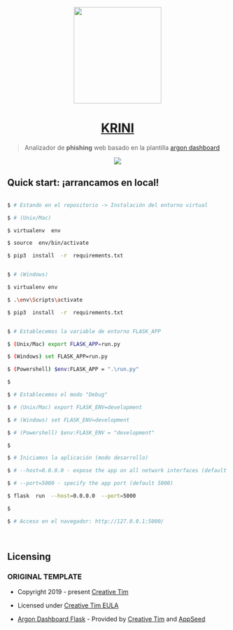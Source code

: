 <p  align="center">
<img  src="https://user-images.githubusercontent.com/99904180/228915777-fcfb115c-37f3-45e6-b5a0-78457d13bba9.png"  width="200"  height="220"  />
</p>

<h1  align="center">
<a  href=""> KRINI </a>
</h1>

> Analizador de **phishing** web basado en la plantilla [argon dashboard](https://www.creative-tim.com/product/argon-dashboard-flask)

<p  align="center">
<img  src="https://user-images.githubusercontent.com/99904180/235093981-34a0f7f2-655b-4508-81ab-923789cba00e.png"/>
</p>

## Quick start: ¡arrancamos en local!

```bash

$ # Estando en el repositorio -> Instalación del entorno virtual

$ # (Unix/Mac)

$ virtualenv  env

$ source  env/bin/activate

$ pip3  install  -r  requirements.txt


$ # (Windows)

$ virtualenv env

$ .\env\Scripts\activate

$ pip3  install  -r  requirements.txt


$ # Establecemos la variable de entorno FLASK_APP

$ (Unix/Mac) export FLASK_APP=run.py

$ (Windows) set FLASK_APP=run.py

$ (Powershell) $env:FLASK_APP = ".\run.py"

$

$ # Establecemos el modo "Debug"

$ # (Unix/Mac) export FLASK_ENV=development

$ # (Windows) set FLASK_ENV=development

$ # (Powershell) $env:FLASK_ENV = "development"

$

$ # Iniciamos la aplicación (modo desarrollo)

$ # --host=0.0.0.0 - expose the app on all network interfaces (default 127.0.0.1)

$ # --port=5000 - specify the app port (default 5000)

$ flask  run  --host=0.0.0.0  --port=5000

$

$ # Acceso en el navegador: http://127.0.0.1:5000/
```
<br  />


## Licensing

  ### ORIGINAL TEMPLATE

- Copyright 2019 - present [Creative Tim](https://www.creative-tim.com/)

- Licensed under [Creative Tim EULA](https://www.creative-tim.com/license)

- [Argon Dashboard Flask](https://www.creative-tim.com/product/argon-dashboard-flask) - Provided by [Creative Tim](https://www.creative-tim.com/) and [AppSeed](https://appseed.us)